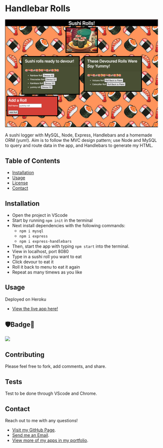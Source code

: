 # Handlebar Rolls

![](https://github.com/Q118/handlebar_rolls/blob/master/sushi-app-screenshot.png)

A sushi logger with MySQL, Node, Express, Handlebars and a homemade ORM (yum!). Aim is to follow the MVC design pattern; use Node and MySQL to query and route data in the app, and Handlebars to generate my HTML.


## Table of Contents
    
* [Installation](#Installation)
* [Usage](#Usage)
* [License](#🛡Badge📛)
* [Contact](#Contact)

## Installation

* Open the project in VScode
* Start by running `npm init` in the terminal
* Next install dependencies with the following commands:
    * `npm i mysql` 
    * `npm i express` 
    * `npm i express-handlebars` 
* Then, start the app with typing `npm start` into the terminal.
* View in localhost, port 8080
* Type in a sushi roll you want to eat
* Click devour to eat it
* Roll it back to menu to eat it again
* Repeat as many timews as you like

## Usage

Deployed on Heroku

* [View the live app here!](https://glacial-retreat-09046.herokuapp.com/)


## 🛡Badge📛

![](https://img.shields.io/badge/Shelby-Anne-purple)


## Contributing
        
Please feel free to fork, add comments, and share.
    
        
## Tests
    
Test to be done through VScode and Chrome.
    
    
## Contact
    
Reach out to me with any questions!
    
* [Visit my GitHub Page](https://github.com/q118).
* [Send me an Email](mailto:shelbyfish91@gmail.com).
* [View more of my apps in my portfolio](https://q118.github.io/shelby_rothman/portfolio.html).


